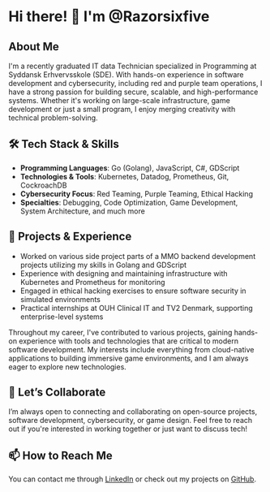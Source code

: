 # Hi there! 👋 I'm @Razorsixfive

## About Me
I'm a recently graduated IT data Technician specialized in Programming at Syddansk Erhvervsskole (SDE). With hands-on experience in software development and cybersecurity, including red and purple team operations, I have a strong passion for building secure, scalable, and high-performance systems. Whether it's working on large-scale infrastructure, game development or just a small program, I enjoy merging creativity with technical problem-solving.

## 🛠️ Tech Stack & Skills
- **Programming Languages**: Go (Golang), JavaScript, C#, GDScript
- **Technologies & Tools**: Kubernetes, Datadog, Prometheus, Git, CockroachDB
- **Cybersecurity Focus**: Red Teaming, Purple Teaming, Ethical Hacking
- **Specialties**: Debugging, Code Optimization, Game Development, System Architecture, and much more

## 🚀 Projects & Experience
- Worked on various side project parts of a MMO backend development projects utilizing my skills in Golang and GDScript
- Experience with designing and maintaining infrastructure with Kubernetes and Prometheus for monitoring
- Engaged in ethical hacking exercises to ensure software security in simulated environments
- Practical internships at OUH Clinical IT and TV2 Denmark, supporting enterprise-level systems

Throughout my career, I've contributed to various projects, gaining hands-on experience with tools and technologies that are critical to modern software development. My interests include everything from cloud-native applications to building immersive game environments, and I am always eager to explore new technologies.

## 🤝 Let’s Collaborate
I’m always open to connecting and collaborating on open-source projects, software development, cybersecurity, or game design. Feel free to reach out if you're interested in working together or just want to discuss tech!

## 📫 How to Reach Me
You can contact me through [LinkedIn](https://www.linkedin.com/in/razorsixfive/) or check out my projects on [GitHub](https://github.com/Razorsixfive).
